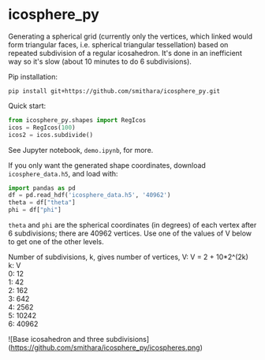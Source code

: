# icosphere_py

Generating a spherical grid (currently only the vertices, which linked would form triangular faces, i.e. spherical triangular tessellation) based on repeated subdivision of a regular icosahedron. It's done in an inefficient way so it's slow (about 10 minutes to do 6 subdivisions).

Pip installation:
```
pip install git+https://github.com/smithara/icosphere_py.git
```

Quick start:
```Python
from icosphere_py.shapes import RegIcos
icos = RegIcos(100)
icos2 = icos.subdivide()
```

See Jupyter notebook, `demo.ipynb`, for more.

If you only want the generated shape coordinates, download `icosphere_data.h5`, and load with:
```Python
import pandas as pd
df = pd.read_hdf('icosphere_data.h5', '40962')
theta = df["theta"]
phi = df["phi"]
```
`theta` and `phi` are the spherical coordinates (in degrees) of each vertex after 6 subdivisions; there are 40962 vertices. Use one of the values of V below to get one of the other levels.

Number of subdivisions, k, gives number of vertices, V: V = 2 + 10*2^(2k) <br>
k: V <br>
0: 12 <br>
1: 42 <br>
2: 162 <br>
3: 642 <br>
4: 2562 <br>
5: 10242 <br>
6: 40962 <br>

![Base icosahedron and three subdivisions]
(https://github.com/smithara/icosphere_py/icospheres.png)

